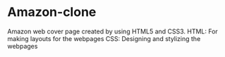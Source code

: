 # Amazon-clone
Amazon web cover page  created by using HTML5 and CSS3.
HTML: For making layouts for the webpages
CSS: Designing and stylizing the webpages
